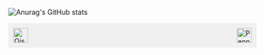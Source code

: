 <!--
**bibscore/bibscore** is a ✨ _special_ ✨ repository because its `README.md` (this file) appears on your GitHub profile.

Here are some ideas to get you started:

- 🔭 I’m currently working on ...
- 🌱 I’m currently learning ...
- 👯 I’m looking to collaborate on ...
- 🤔 I’m looking for help with ...
- 💬 Ask me about ...
- 📫 How to reach me: ...
- 😄 Pronouns: ...
- ⚡ Fun fact: ...
-->




![Anurag's GitHub stats](https://github-readme-stats.vercel.app/api?username=bibscore&theme=vue-dark&show_icons=true)

<div style="display: flex; align-items: center; justify-content: space-between; background-color: #f0f0f0; padding: 10px;">
     <img src="https://qiskit.org/_ipx/_/images/landing-page/logo_wordmark.svg" alt="Qiskit Logo" height="30">
    <img src="[https://pennylane.ai/qml/_images/logo.png](https://pennylane.ai/)" alt="PennyLane Logo" height="30">
</div>
